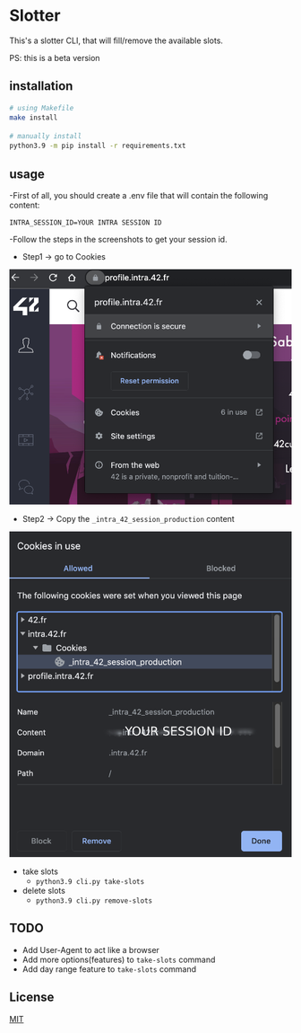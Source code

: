 # Slotter
This's a slotter CLI, that will fill/remove the available slots.

PS: this is a beta version 

## installation

```bash
# using Makefile
make install

# manually install 
python3.9 -m pip install -r requirements.txt
```

## usage
-First of all, you should create a .env file that will contain the following content:
```
INTRA_SESSION_ID=YOUR INTRA SESSION ID
```
-Follow the steps in the screenshots to get your session id.
*   Step1 -> go to Cookies
<img src="./assets/step_1.png" alt="Step 1"/>

*   Step2 -> Copy the `_intra_42_session_production` content
<img src="./assets/step_2.png" alt="Step 2"/>


* take slots
  - `python3.9 cli.py take-slots`
* delete slots
  - `python3.9 cli.py remove-slots`

## TODO

- Add User-Agent to act like a browser
- Add more options(features) to `take-slots` command
- Add day range feature to `take-slots` command

## License
[MIT](./LICENSE.md)
